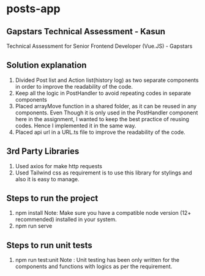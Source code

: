 # posts-app
## Gapstars Technical Assessment - Kasun
Technical Assessment for Senior Frontend Developer (Vue.JS) - Gapstars

## Solution explanation

1. Divided Post list and Action list(history log) as two separate components in order to improve the readability of the code.
2. Keep all the logic in PostHandler to avoid repeating codes in separate components
3. Placed arrayMove function in a shared folder, as it can be reused in any components. Even Though it is only used in the PostHandler component here in the assignment, I wanted to keep the best practice of reusing codes. Hence I implemented it in the same way. 
4. Placed api url in a URL.ts file to improve the readability of the code.


## 3rd Party Libraries

1. Used axios for make http requests
2. Used Tailwind css as requirement is to use this library for stylings and also it is easy to manage.


## Steps to run the project

1. npm install
Note: Make sure you have a compatible node version (12+ recommended) installed in your system.
2. npm run serve


## Steps to run unit tests

1. npm run test:unit
Note : Unit testing has been only written for the components and functions with logics as per the requirement.
